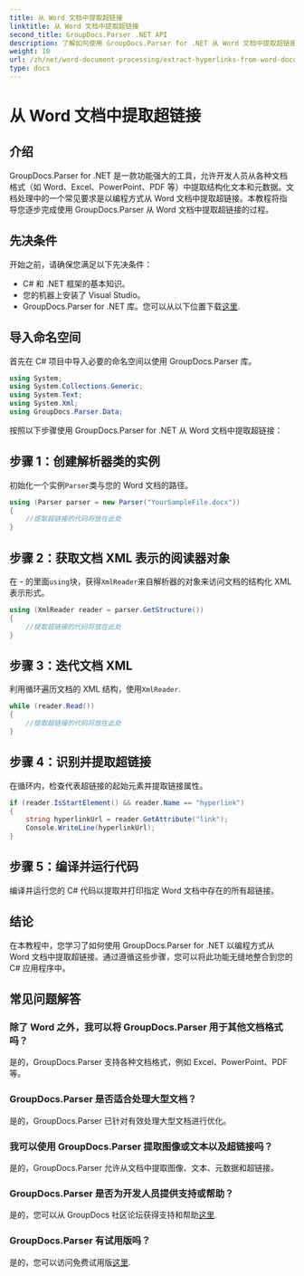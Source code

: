 ```yaml
---
title: 从 Word 文档中提取超链接
linktitle: 从 Word 文档中提取超链接
second_title: GroupDocs.Parser .NET API
description: 了解如何使用 GroupDocs.Parser for .NET 从 Word 文档中提取超链接。带有代码示例的分步指南。
weight: 10
url: /zh/net/word-document-processing/extract-hyperlinks-from-word-document/
type: docs
---
```

# 从 Word 文档中提取超链接

## 介绍
GroupDocs.Parser for .NET 是一款功能强大的工具，允许开发人员从各种文档格式（如 Word、Excel、PowerPoint、PDF 等）中提取结构化文本和元数据。文档处理中的一个常见要求是以编程方式从 Word 文档中提取超链接。本教程将指导您逐步完成使用 GroupDocs.Parser 从 Word 文档中提取超链接的过程。
## 先决条件
开始之前，请确保您满足以下先决条件：
- C# 和 .NET 框架的基本知识。
- 您的机器上安装了 Visual Studio。
-  GroupDocs.Parser for .NET 库。您可以从以下位置下载[这里](https://releases.groupdocs.com/parser/net/).
## 导入命名空间
首先在 C# 项目中导入必要的命名空间以使用 GroupDocs.Parser 库。
```csharp
using System;
using System.Collections.Generic;
using System.Text;
using System.Xml;
using GroupDocs.Parser.Data;
```
按照以下步骤使用 GroupDocs.Parser for .NET 从 Word 文档中提取超链接：
## 步骤 1：创建解析器类的实例
初始化一个实例`Parser`类与您的 Word 文档的路径。
```csharp
using (Parser parser = new Parser("YourSampleFile.docx"))
{
    //提取超链接的代码将放在此处
}
```
## 步骤 2：获取文档 XML 表示的阅读器对象
在 - 的里面`using`块，获得`XmlReader`来自解析器的对象来访问文档的结构化 XML 表示形式。
```csharp
using (XmlReader reader = parser.GetStructure())
{
    //提取超链接的代码将放在此处
}
```
## 步骤 3：迭代文档 XML
利用循环遍历文档的 XML 结构，使用`XmlReader`.
```csharp
while (reader.Read())
{
    //提取超链接的代码将放在此处
}
```
## 步骤 4：识别并提取超链接
在循环内，检查代表超链接的起始元素并提取链接属性。
```csharp
if (reader.IsStartElement() && reader.Name == "hyperlink")
{
    string hyperlinkUrl = reader.GetAttribute("link");
    Console.WriteLine(hyperlinkUrl);
}
```
## 步骤 5：编译并运行代码
编译并运行您的 C# 代码以提取并打印指定 Word 文档中存在的所有超链接。
## 结论
在本教程中，您学习了如何使用 GroupDocs.Parser for .NET 以编程方式从 Word 文档中提取超链接。通过遵循这些步骤，您可以将此功能无缝地整合到您的 C# 应用程序中。

## 常见问题解答
### 除了 Word 之外，我可以将 GroupDocs.Parser 用于其他文档格式吗？
是的，GroupDocs.Parser 支持各种文档格式，例如 Excel、PowerPoint、PDF 等。
### GroupDocs.Parser 是否适合处理大型文档？
是的，GroupDocs.Parser 已针对有效处理大型文档进行优化。
### 我可以使用 GroupDocs.Parser 提取图像或文本以及超链接吗？
是的，GroupDocs.Parser 允许从文档中提取图像、文本、元数据和超链接。
### GroupDocs.Parser 是否为开发人员提供支持或帮助？
是的，您可以从 GroupDocs 社区论坛获得支持和帮助[这里](https://forum.groupdocs.com/c/parser/17).
### GroupDocs.Parser 有试用版吗？
是的，您可以访问免费试用版[这里](https://releases.groupdocs.com/).